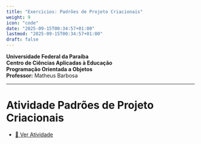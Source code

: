 ```yaml
---
title: "Exercicios: Padrões de Projeto Criacionais"
weight: 9
icon: "code"
date: "2025-09-15T00:34:57+01:00"
lastmod: "2025-09-15T00:34:57+01:00"
draft: false
---
```


**Universidade Federal da Paraíba**  
**Centro de Ciências Aplicadas à Educação**  
**Programação Orientada a Objetos**  
**Professor:** Matheus Barbosa

---

# Atividade Padrões de Projeto Criacionais

- [📄 Ver Atividade](https://github.com/ufpb-aps-poo/CreationalDesignPatterns)
